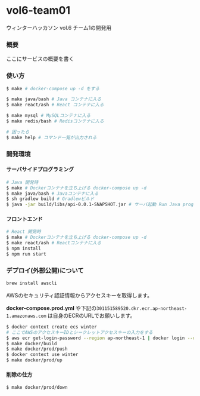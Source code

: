 # vol6-team01

ウィンターハッカソン vol.6 チーム1の開発用

### 概要

ここにサービスの概要を書く

### 使い方

```sh
$ make # docker-compose up -d をする

$ make java/bash # Java コンテナに入る
$ make react/ash # React コンテナに入る

$ make mysql # MySQLコンテナに入る
$ make redis/bash # Redisコンテナに入る

# 困ったら
$ make help # コマンド一覧が出力される
```

### 開発環境

#### サーバサイドプログラミング

```sh
# Java 開発時
$ make # Dockerコンテナを立ち上げる docker-compose up -d
$ make java/bash # Javaコンテナに入る
$ sh gradlew build # Gradlewビルド
$ java -jar build/libs/api-0.0.1-SNAPSHOT.jar # サーバ起動 Run Java program
```

#### フロントエンド

```sh
# React 開発時
$ make # Dockerコンテナを立ち上げる docker-compose up -d
$ make react/ash # Reactコンテナに入る
$ npm install
$ npm run start
```

### デプロイ(外部公開)について

```sh
brew install awscli
```

AWSのセキュリティ認証情報からアクセスキーを取得します。

**docker-compose.prod.yml** や下記の`301151589520.dkr.ecr.ap-northeast-1.amazonaws.com` は自身のECRのURLでお願いします。

```sh
$ docker context create ecs winter
# ここでAWSのアクセスキーIDとシークレットアクセスキーの入力をする
$ aws ecr get-login-password --region ap-northeast-1 | docker login --username AWS --password-stdin 301151589520.dkr.ecr.ap-northeast-1.amazonaws.com
$ make docker/build
$ make docker/prod/push
$ docker context use winter
$ make docker/prod/up
```

#### 削除の仕方

```sh
$ make docker/prod/down
```
